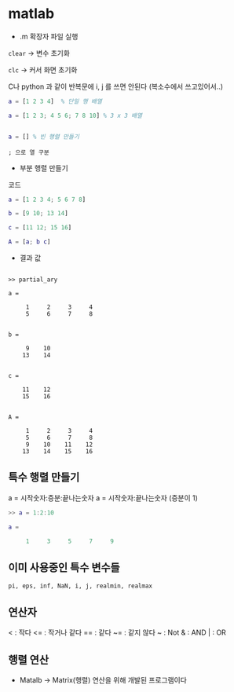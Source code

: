 # matlab

* .m 확장자 파일 실행

`clear` -> 변수 초기화

`clc` -> 커서 화면 초기화

C나 python 과 같이 반복문에 i, j 를 쓰면 안된다 (복소수에서 쓰고있어서..)

```matlab
a = [1 2 3 4]  % 단일 행 배열

a = [1 2 3; 4 5 6; 7 8 10] % 3 x 3 배열
```

```matlab

a = [] % 빈 행렬 만들기

```

` ; 으로 열 구분 `


* 부분 행렬 만들기

코드

```matlab
a = [1 2 3 4; 5 6 7 8]

b = [9 10; 13 14]

c = [11 12; 15 16]

A = [a; b c]
```

* 결과 값

```console

>> partial_ary

a =

     1     2     3     4
     5     6     7     8


b =

     9    10
    13    14


c =

    11    12
    15    16


A =

     1     2     3     4
     5     6     7     8
     9    10    11    12
    13    14    15    16

```

## 특수 행렬 만들기

a = 시작숫자:증분:끝나는숫자
a = 시작숫자:끝나는숫자 (증분이 1)

```matlab
>> a = 1:2:10

a =

     1     3     5     7     9
```

## 이미 사용중인 특수 변수들

`pi, eps, inf, NaN, i, j, realmin, realmax`

## 연산자

< : 작다
<= : 작거나 같다
== : 같다
~= : 같지 않다
~ : Not
& : AND
| : OR

## 행렬 연산

- Matalb -> Matrix(행렬) 연산을 위해 개발된 프로그램이다


